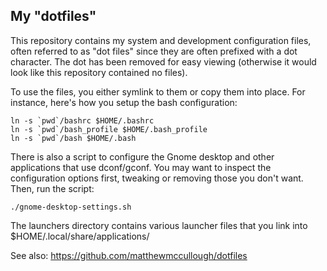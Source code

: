 My "dotfiles"
-------------

This repository contains my system and development configuration files, often referred to as "dot files" since they are often prefixed with a dot character. The dot has been removed for easy viewing (otherwise it would look like this repository contained no files).

To use the files, you either symlink to them or copy them into place. For instance, here's how you setup the bash configuration:

    ln -s `pwd`/bashrc $HOME/.bashrc
    ln -s `pwd`/bash_profile $HOME/.bash_profile
    ln -s `pwd`/bash $HOME/.bash
    
There is also a script to configure the Gnome desktop and other applications that use dconf/gconf. You may want to inspect the configuration options first, tweaking or removing those you don't want. Then, run the script:

    ./gnome-desktop-settings.sh

The launchers directory contains various launcher files that you link into $HOME/.local/share/applications/

See also: https://github.com/matthewmccullough/dotfiles
